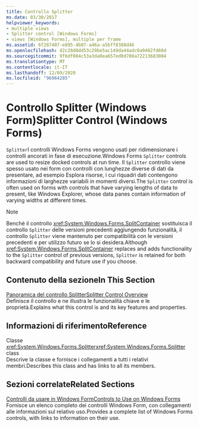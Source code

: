 ```yaml
---
title: Controllo Splitter
ms.date: 03/30/2017
helpviewer_keywords:
- multiple views
- Splitter control [Windows Forms]
- views [Windows Forms], multiple per frame
ms.assetid: 6f287407-e895-4b07-a46a-a5bff8388d46
ms.openlocfilehash: 42c28d8dd53c29be5ac149da44adc0a9482fd60d
ms.sourcegitcommit: 9f6df084c53a3da0ea657ed0d708a72213683084
ms.translationtype: MT
ms.contentlocale: it-IT
ms.lasthandoff: 12/09/2020
ms.locfileid: "96964285"
---
```

# <a name="splitter-control-windows-forms"></a><span data-ttu-id="30a4f-102">Controllo Splitter (Windows Form)</span><span class="sxs-lookup"><span data-stu-id="30a4f-102">Splitter Control (Windows Forms)</span></span>
<span data-ttu-id="30a4f-103">`Splitter`I controlli Windows Forms vengono usati per ridimensionare i controlli ancorati in fase di esecuzione.</span><span class="sxs-lookup"><span data-stu-id="30a4f-103">Windows Forms `Splitter` controls are used to resize docked controls at run time.</span></span> <span data-ttu-id="30a4f-104">Il `Splitter` controllo viene spesso usato nei form con controlli con lunghezze diverse di dati da presentare, ad esempio Esplora risorse, i cui riquadri dati contengono informazioni di larghezze variabili in momenti diversi.</span><span class="sxs-lookup"><span data-stu-id="30a4f-104">The `Splitter` control is often used on forms with controls that have varying lengths of data to present, like Windows Explorer, whose data panes contain information of varying widths at different times.</span></span>  
  
> [!NOTE]
> <span data-ttu-id="30a4f-105">Benché il controllo <xref:System.Windows.Forms.SplitContainer> sostituisca il controllo `Splitter` delle versioni precedenti aggiungendo funzionalità, il controllo `Splitter` viene mantenuto per compatibilità con le versioni precedenti e per utilizzo futuro se lo si desidera.</span><span class="sxs-lookup"><span data-stu-id="30a4f-105">Although <xref:System.Windows.Forms.SplitContainer> replaces and adds functionality to the `Splitter` control of previous versions, `Splitter` is retained for both backward compatibility and future use if you choose.</span></span>  
  
## <a name="in-this-section"></a><span data-ttu-id="30a4f-106">Contenuto della sezione</span><span class="sxs-lookup"><span data-stu-id="30a4f-106">In This Section</span></span>  
 [<span data-ttu-id="30a4f-107">Panoramica del controllo Splitter</span><span class="sxs-lookup"><span data-stu-id="30a4f-107">Splitter Control Overview</span></span>](splitter-control-overview-windows-forms.md)  
 <span data-ttu-id="30a4f-108">Definisce il controllo e ne illustra le funzionalità chiave e le proprietà.</span><span class="sxs-lookup"><span data-stu-id="30a4f-108">Explains what this control is and its key features and properties.</span></span>  
  
## <a name="reference"></a><span data-ttu-id="30a4f-109">Informazioni di riferimento</span><span class="sxs-lookup"><span data-stu-id="30a4f-109">Reference</span></span>  
 <span data-ttu-id="30a4f-110">Classe <xref:System.Windows.Forms.Splitter></span><span class="sxs-lookup"><span data-stu-id="30a4f-110"><xref:System.Windows.Forms.Splitter> class</span></span>  
 <span data-ttu-id="30a4f-111">Descrive la classe e fornisce i collegamenti a tutti i relativi membri.</span><span class="sxs-lookup"><span data-stu-id="30a4f-111">Describes this class and has links to all its members.</span></span>  
  
## <a name="related-sections"></a><span data-ttu-id="30a4f-112">Sezioni correlate</span><span class="sxs-lookup"><span data-stu-id="30a4f-112">Related Sections</span></span>  
 [<span data-ttu-id="30a4f-113">Controlli da usare in Windows Form</span><span class="sxs-lookup"><span data-stu-id="30a4f-113">Controls to Use on Windows Forms</span></span>](controls-to-use-on-windows-forms.md)  
 <span data-ttu-id="30a4f-114">Fornisce un elenco completo dei controlli Windows Form, con collegamenti alle informazioni sul relativo uso.</span><span class="sxs-lookup"><span data-stu-id="30a4f-114">Provides a complete list of Windows Forms controls, with links to information on their use.</span></span>
